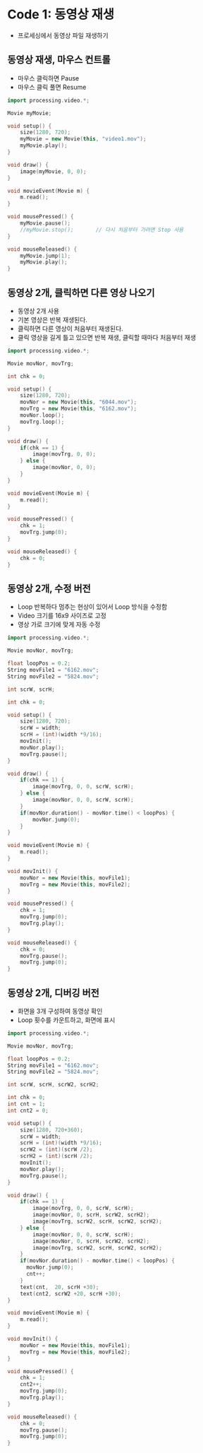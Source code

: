 # Code 1: 동영상 재생

* 프로세싱에서 동영상 파일 재생하기


## 동영상 재생, 마우스 컨트롤
* 마우스 클릭하면 Pause
* 마우스 클릭 풀면 Resume

```cpp title="p59_videoPlayer.pde" linenums="1" hl_lines="6"
import processing.video.*;

Movie myMovie;

void setup() {
    size(1280, 720);
    myMovie = new Movie(this, "video1.mov");
    myMovie.play();
}

void draw() {
    image(myMovie, 0, 0);
}

void movieEvent(Movie m) {
    m.read();
}

void mousePressed() {
    myMovie.pause();
    //myMovie.stop();       // 다시 처음부터 가려면 Stop 사용
}

void mouseReleased() {
    myMovie.jump(1);
    myMovie.play();
}
```


## 동영상 2개, 클릭하면 다른 영상 나오기

* 동영상 2개 사용
* 기본 영상은 반복 재생된다.
* 클릭하면 다른 영상이 처음부터 재생된다.
* 클릭 영상을 길게 틀고 있으면 반복 재생, 클릭할 때마다 처음부터 재생

```cpp title="p59_videoPlayer2.pde" linenums="1" hl_lines="29"
import processing.video.*;

Movie movNor, movTrg;

int chk = 0;

void setup() {
    size(1280, 720);
    movNor = new Movie(this, "6044.mov");
    movTrg = new Movie(this, "6162.mov");
    movNor.loop();
    movTrg.loop();
}

void draw() {
    if(chk == 1) {
        image(movTrg, 0, 0);
    } else {
        image(movNor, 0, 0);
    }
}

void movieEvent(Movie m) {
    m.read();
}

void mousePressed() {
    chk = 1;
    movTrg.jump(0);
}

void mouseReleased() {
    chk = 0;
}
```

## 동영상 2개, 수정 버전

* Loop 반복하다 멈추는 현상이 있어서 Loop 방식을 수정함
* Video 크기를 16x9 사이즈로 고정
* 영상 가로 크기에 맞게 자동 수정

```cpp title="p59_videoPlayer3.pde" linenums="1" hl_lines="16"
import processing.video.*;

Movie movNor, movTrg;

float loopPos = 0.2;
String movFile1 = "6162.mov";
String movFile2 = "5824.mov";

int scrW, scrH;

int chk = 0;

void setup() {
    size(1280, 720);
    scrW = width;
    scrH = (int)(width *9/16);
    movInit();
    movNor.play();
    movTrg.pause();
}

void draw() {
    if(chk == 1) {
        image(movTrg, 0, 0, scrW, scrH);
    } else {
        image(movNor, 0, 0, scrW, scrH);
    }
    if(movNor.duration() - movNor.time() < loopPos) {
        movNor.jump(0);
    }
}

void movieEvent(Movie m) {
    m.read();
}

void movInit() {
    movNor = new Movie(this, movFile1);
    movTrg = new Movie(this, movFile2);
}

void mousePressed() {
    chk = 1;
    movTrg.jump(0);
    movTrg.play();
}

void mouseReleased() {
    chk = 0;
    movTrg.pause();
    movTrg.jump(0);
}
```


## 동영상 2개, 디버깅 버전

* 화면을 3개 구성하여 동영상 확인
* Loop 횟수를 카운트하고, 화면에 표시

```cpp title="p59_videoPlayer4.pde" linenums="1" hl_lines="16"
import processing.video.*;

Movie movNor, movTrg;

float loopPos = 0.2;
String movFile1 = "6162.mov";
String movFile2 = "5824.mov";

int scrW, scrH, scrW2, scrH2;

int chk = 0;
int cnt = 1;
int cnt2 = 0;

void setup() {
    size(1280, 720+360);
    scrW = width;
    scrH = (int)(width *9/16);
    scrW2 = (int)(scrW /2);
    scrH2 = (int)(scrH /2);
    movInit();
    movNor.play();
    movTrg.pause();
}

void draw() {
    if(chk == 1) {
        image(movTrg, 0, 0, scrW, scrH);
        image(movNor, 0, scrH, scrW2, scrH2);
        image(movTrg, scrW2, scrH, scrW2, scrH2);
    } else {
        image(movNor, 0, 0, scrW, scrH);
        image(movNor, 0, scrH, scrW2, scrH2);
        image(movTrg, scrW2, scrH, scrW2, scrH2);
    }
    if(movNor.duration() - movNor.time() < loopPos) {
      movNor.jump(0);
      cnt++;
    }
    text(cnt,  20, scrH +30);
    text(cnt2, scrW2 +20, scrH +30);
}

void movieEvent(Movie m) {
    m.read();
}

void movInit() {
    movNor = new Movie(this, movFile1);
    movTrg = new Movie(this, movFile2);
}

void mousePressed() {
    chk = 1;
    cnt2++;
    movTrg.jump(0);
    movTrg.play();
}

void mouseReleased() {
    chk = 0;
    movTrg.pause();
    movTrg.jump(0);
}
```